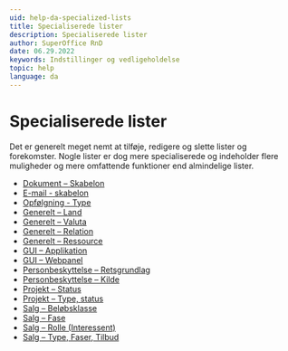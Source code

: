 ```yaml
---
uid: help-da-specialized-lists
title: Specialiserede lister
description: Specialiserede lister
author: SuperOffice RnD
date: 06.29.2022
keywords: Indstillinger og vedligeholdelse
topic: help
language: da
---
```


# Specialiserede lister

Det er generelt meget nemt at tilføje, redigere og slette lister og forekomster. Nogle lister er dog mere specialiserede og indeholder flere muligheder og mere omfattende funktioner end almindelige lister.

* [Dokument – Skabelon][1]
* [E-mail - skabelon][2]
* [Opfølgning - Type][3]
* [Generelt – Land][4]
* [Generelt – Valuta][5]
* [Generelt – Relation][6]
* [Generelt – Ressource][7]
* [GUI – Applikation][8]
* [GUI – Webpanel][9]
* [Personbeskyttelse – Retsgrundlag][10]
* [Personbeskyttelse – Kilde][11]
* [Projekt – Status][12]
* [Projekt – Type, status][13]
* [Salg – Beløbsklasse][14]
* [Salg – Fase][15]
* [Salg – Rolle (Interessent)][16]
* [Salg – Type, Faser, Tilbud][17]

<!-- Referenced links -->
[1]: ../../../document/templates/learn/index.md
[2]: email-template.md
[3]: follow-up-type.md
[4]: country.md
[5]: currency.md
[6]: adding-items-to-relation-list.md
[7]: resource.md
[8]: application.md
[9]: web-panel.md
[10]: privacy-legal-base-add.md
[11]: privacy-source-add.md
[12]: ../../../project/learn/screen/project-status-admin.md
[13]: ../../../project/learn/screen/project-type-admin.md
[14]: sale-amount-class.md
[15]: sale-stage.md
[16]: ../../../sale/learn/stakeholders/index.md#role
[17]: ../../../sale/learn/screen/sales-type-for-stages.md

<!-- Referenced images -->
